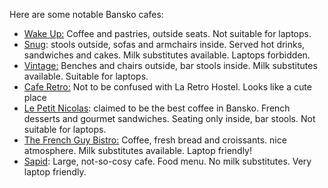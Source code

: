 Here are some notable Bansko cafes:

- [Wake Up:](https://goo.gl/maps/DbrEDAZwzSB47Lgt7) Coffee and pastries, outside seats. Not suitable for laptops.
- [Snug](https://goo.gl/maps/rm4P7Cpo84htYYYh7): stools outside, sofas and armchairs inside. Served hot drinks, sandwiches and cakes. Milk substitutes available. Laptops forbidden.
- [Vintage:](https://goo.gl/maps/y9BF1ngZePRs9nCZA) Benches and chairs outside, bar stools inside. Milk substitutes available. Suitable for laptops.
- [Cafe Retro:](https://goo.gl/maps/smuJN1Cbn4UAsQQUA) Not to be confused with La Retro Hostel. Looks like a cute place
- [Le Petit Nicolas](https://goo.gl/maps/StSu5mAb8y15QzeF8): claimed to be the best coffee in Bansko. French desserts and gourmet sandwiches. Seating only inside, bar stools. Not suitable for laptops.
- [The French Guy Bistro:](https://goo.gl/maps/UyuHUpFj2t3MgGQDA) Coffee, fresh bread and croissants. nice atmosphere. Milk substitutes available. Laptop friendly!
- [Sapid](https://goo.gl/maps/KYbvsFSTpGB6piA37): Large, not-so-cosy cafe. Food menu. No milk substitutes. Very laptop friendly.